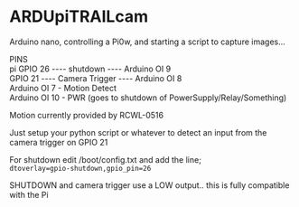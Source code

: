 # ARDUpiTRAILcam
Arduino nano, controlling a Pi0w, and starting a script to capture images...

PINS  
pi GPIO 26 ---- shutdown ---- Arduino OI 9  
GPIO 21 ---- Camera Trigger ---- Arduino OI 8   
Arduino OI 7 - Motion Detect  
Arduino OI 10 - PWR (goes to shutdown of PowerSupply/Relay/Something)  
                                         
Motion currently provided by RCWL-0516  

Just setup your python script or whatever to detect an input from the camera trigger on GPIO 21  

For shutdown edit /boot/config.txt and add the line;  
```dtoverlay=gpio-shutdown,gpio_pin=26```  

SHUTDOWN and camera trigger use a LOW output.. this is fully compatible with the Pi  


